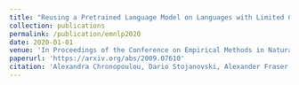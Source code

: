 ```yaml
---
title: "Reusing a Pretrained Language Model on Languages with Limited Corpora for Unsupervised NMT (to appear)"
collection: publications
permalink: /publication/emnlp2020
date: 2020-01-01
venue: 'In Proceedings of the Conference on Empirical Methods in Natural Language Processing'
paperurl: 'https://arxiv.org/abs/2009.07610'
citation: 'Alexandra Chronopoulou, Dario Stojanovski, Alexander Fraser (2020). 5(5).'
---
```

